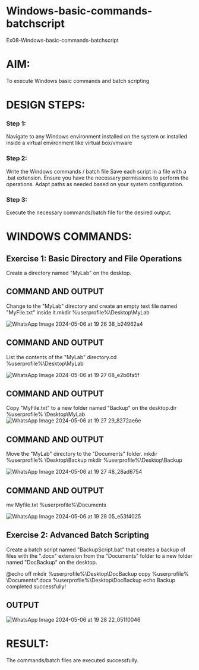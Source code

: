 # Windows-basic-commands-batchscript
Ex08-Windows-basic-commands-batchscript

# AIM:
To execute Windows basic commands and batch scripting

# DESIGN STEPS:

### Step 1:

Navigate to any Windows environment installed on the system or installed inside a virtual environment like virtual box/vmware 

### Step 2:

Write the Windows commands / batch file
Save each script in a file with a .bat extension.
Ensure you have the necessary permissions to perform the operations.
Adapt paths as needed based on your system configuration.
### Step 3:

Execute the necessary commands/batch file for the desired output. 




# WINDOWS COMMANDS:
## Exercise 1: Basic Directory and File Operations
Create a directory named "MyLab" on the desktop.


## COMMAND AND OUTPUT

Change to the "MyLab" directory and create an empty text file named "MyFile.txt" inside it.mkdir %userprofile%\Desktop\MyLab

![WhatsApp Image 2024-05-06 at 19 26 38_b24962a4](https://github.com/MOHAMEDAAKIFASRAR/Windows-basic-commands-batchscript/assets/148514683/9099d2a2-6793-4932-9ea0-439038b3cf85)

## COMMAND AND OUTPUT

List the contents of the "MyLab" directory.cd %userprofile%\Desktop\MyLab

![WhatsApp Image 2024-05-06 at 19 27 08_e2b6fa5f](https://github.com/MOHAMEDAAKIFASRAR/Windows-basic-commands-batchscript/assets/148514683/cfdf682a-f752-4197-b9f5-b76e70608c81)

## COMMAND AND OUTPUT

Copy "MyFile.txt" to a new folder named "Backup" on the desktop.dir %userprofile%
 \Desktop\MyLab
![WhatsApp Image 2024-05-06 at 19 27 29_8272ae6e](https://github.com/MOHAMEDAAKIFASRAR/Windows-basic-commands-batchscript/assets/148514683/5c953a3d-bd8d-41cd-8003-1c96937c1ecf)

## COMMAND AND OUTPUT

Move the "MyLab" directory to the "Documents" folder. mkdir %userprofile%
 \Desktop\Backup mkdir %userprofile%\Desktop\Backup

![WhatsApp Image 2024-05-06 at 19 27 48_28ad6754](https://github.com/MOHAMEDAAKIFASRAR/Windows-basic-commands-batchscript/assets/148514683/2f37def6-c6c2-43f2-a513-c1773b3a801d)

## COMMAND AND OUTPUT
 mv Myfile.txt %userprofile%\Documents
 
![WhatsApp Image 2024-05-06 at 19 28 05_e53f4025](https://github.com/MOHAMEDAAKIFASRAR/Windows-basic-commands-batchscript/assets/148514683/824199bd-0fa2-4db9-b2b4-78d2d9dd7f69)

## Exercise 2: Advanced Batch Scripting
Create a batch script named "BackupScript.bat" that creates a backup of files with the ".docx" extension from the "Documents" folder to a new folder named "DocBackup" on the desktop.

@echo off mkdir %userprofile%\Desktop\DocBackup copy %userprofile%
 \Documents*.docx %userprofile%\Desktop\DocBackup echo Backup completed
 successfully!





## OUTPUT


![WhatsApp Image 2024-05-06 at 19 28 22_051f0046](https://github.com/MOHAMEDAAKIFASRAR/Windows-basic-commands-batchscript/assets/148514683/811d3f82-49dd-4e22-a738-88483f038f9e)



# RESULT:
The commands/batch files are executed successfully.

